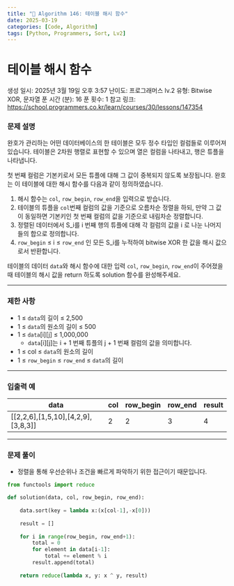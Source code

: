 ```yaml
---
title: "🧠 Algorithm 146: 테이블 해시 함수"
date: 2025-03-19
categories: [Code, Algorithm]
tags: [Python, Programmers, Sort, Lv2]
---
```


# 테이블 해시 함수

생성 일시: 2025년 3월 19일 오후 3:57
난이도: 프로그래머스 lv.2
유형: Bitwise XOR, 문자열
푼 시간 (분): 16
푼 횟수: 1
참고 링크: https://school.programmers.co.kr/learn/courses/30/lessons/147354

### **문제 설명**

완호가 관리하는 어떤 데이터베이스의 한 테이블은 모두 정수 타입인 컬럼들로 이루어져 있습니다. 테이블은 2차원 행렬로 표현할 수 있으며 열은 컬럼을 나타내고, 행은 튜플을 나타냅니다.

첫 번째 컬럼은 기본키로서 모든 튜플에 대해 그 값이 중복되지 않도록 보장됩니다. 완호는 이 테이블에 대한 해시 함수를 다음과 같이 정의하였습니다.

1. 해시 함수는 `col`, `row_begin`, `row_end`을 입력으로 받습니다.
2. 테이블의 튜플을 `col`번째 컬럼의 값을 기준으로 오름차순 정렬을 하되, 만약 그 값이 동일하면 기본키인 첫 번째 컬럼의 값을 기준으로 내림차순 정렬합니다.
3. 정렬된 데이터에서 S_i를 i 번째 행의 튜플에 대해 각 컬럼의 값을 i 로 나눈 나머지들의 합으로 정의합니다.
4. `row_begin` ≤ i ≤ `row_end` 인 모든 S_i를 누적하여 bitwise XOR 한 값을 해시 값으로서 반환합니다.

테이블의 데이터 `data`와 해시 함수에 대한 입력 `col`, `row_begin`, `row_end`이 주어졌을 때 테이블의 해시 값을 return 하도록 solution 함수를 완성해주세요.

---

### 제한 사항

- 1 ≤ `data`의 길이 ≤ 2,500
- 1 ≤ `data`의 원소의 길이 ≤ 500
- 1 ≤ `data`[i][j] ≤ 1,000,000
    - `data`[i][j]는 i + 1 번째 튜플의 j + 1 번째 컬럼의 값을 의미합니다.
- 1 ≤ col ≤ `data`의 원소의 길이
- 1 ≤ `row_begin` ≤ `row_end` ≤ `data`의 길이

---

### 입출력 예

| data | col | row_begin | row_end | result |
| --- | --- | --- | --- | --- |
| [[2,2,6],[1,5,10],[4,2,9],[3,8,3]] | 2 | 2 | 3 | 4 |

---

### 문제 풀이

- 정렬을 통해 우선순위나 조건을 빠르게 파악하기 위한 접근이기 때문입니다.

```python
from functools import reduce

def solution(data, col, row_begin, row_end):
    
    data.sort(key = lambda x:(x[col-1],-x[0]))
    
    result = []
    
    for i in range(row_begin, row_end+1):
        total = 0
        for element in data[i-1]:
            total += element % i
        result.append(total)
    
    return reduce(lambda x, y: x ^ y, result)
```
